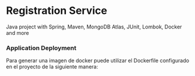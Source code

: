 # Registration Service
Java project with Spring, Maven, MongoDB Atlas, JUnit, Lombok, Docker and more

### Application Deployment
Para generar una imagen de docker puede utilizar el Dockerfile configurado en el proyecto de la siguiente manera:




